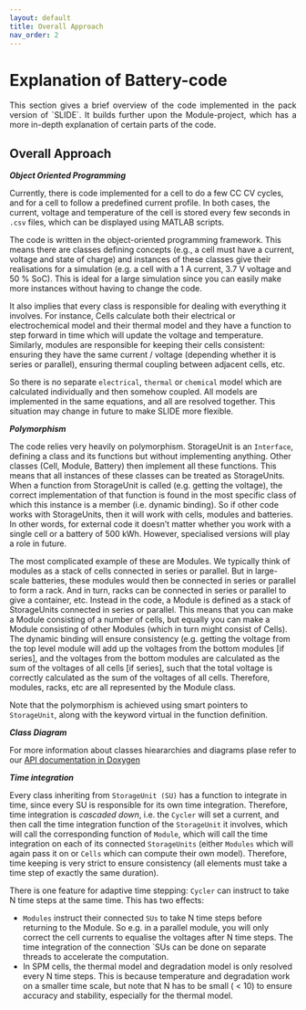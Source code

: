 ```yaml
---
layout: default
title: Overall Approach
nav_order: 2
---
```


# Explanation of Battery-code

<p style='text-align: justify;'>
This section gives a brief overview of the code implemented in the pack version of `SLIDE`. It builds further upon the Module-project, which has a more in-depth explanation of certain parts of the code.
</p>

## Overall Approach

***Object Oriented Programming***


Currently, there is code implemented for a cell to do a few CC CV cycles, and for a cell to follow a predefined current profile. In both cases, the current, voltage and temperature of the cell is stored every few seconds in `.csv` files, which can be displayed using MATLAB scripts.

The code is written in the object-oriented programming framework. This means there are classes defining concepts (e.g., a cell must have a current, voltage and state of charge) and instances of these classes give their realisations for a simulation (e.g. a cell with a 1 A current, 3.7 V voltage and 50 % SoC). This is ideal for a large simulation since you can easily make more instances without having to change the code.

It also implies that every class is responsible for dealing with everything it involves. For instance, Cells calculate both their electrical or electrochemical model and their thermal model and they have a function to step forward in time which will update the voltage and temperature. Similarly, modules are responsible for keeping their cells consistent: ensuring they have the same current / voltage (depending whether it is series or parallel), ensuring thermal coupling between adjacent cells, etc.

So there is no separate `electrical`, `thermal` or `chemical` model which are calculated individually and then somehow coupled. All models are implemented in the same equations, and all are resolved together. This situation may change in future to make SLIDE more flexible. 

***Polymorphism***


The code relies very heavily on polymorphism. StorageUnit is an `Interface`, defining a class and its functions but without implementing anything. Other classes (Cell, Module, Battery) then implement all these functions. This means that all instances of these classes can be treated as StorageUnits. When a function from StorageUnit is called (e.g. getting the voltage), the correct implementation of that function is found in the most specific class of which this instance is a member (i.e. dynamic binding). So if other code works with StorageUnits, then it will work with cells, modules and batteries. In other words, for external code it doesn’t matter whether you work with a single cell or a battery of 500 kWh. However, specialised versions will play a role in future. 

The most complicated example of these are Modules. We typically think of modules as a stack of cells connected in series or parallel. But in large-scale batteries, these modules would then be connected in series or parallel to form a rack. And in turn, racks can be connected in series or parallel to give a container, etc.
Instead in the code, a Module is defined as a stack of StorageUnits connected in series or parallel. This means that you can make a Module consisting of a number of cells, but equally you can make a Module consisting of other Modules (which in turn might consist of Cells). The dynamic binding will ensure consistency (e.g. getting the voltage from the top level module will add up the voltages from the bottom modules [if series], and the voltages from the bottom modules are calculated as the sum of the voltages of all cells [if series], such that the total voltage is correctly calculated as the sum of the voltages of all cells.
Therefore, modules, racks, etc are all represented by the Module class.

Note that the polymorphism is achieved using smart pointers to `StorageUnit`, along with the keyword virtual in the function definition. 

***Class Diagram***

For more information about classes hieararchies and diagrams plase refer to our  [API documentation in Doxygen](../Doxygen/index.html)


***Time integration***


Every class inheriting from `StorageUnit (SU)` has a function to integrate in time, since every SU is responsible for its own time integration. Therefore, time integration is _cascaded down_, i.e. the `Cycler` will set a current, and then call the time integration function of the `StorageUnit` it involves, which will call the corresponding function of `Module`, which will call the time integration on each of its connected `StorageUnits` (either `Modules` which will again pass it on or `Cells` which can compute their own model). Therefore, time keeping is very strict to ensure consistency (all elements must take a time step of exactly the same duration).

There is one feature for adaptive time stepping: `Cycler` can instruct to take N time steps at the same time. This has two effects:

-	`Modules` instruct their connected `SUs` to take N time steps before returning to the Module. So e.g. in a parallel module, you will only correct the cell currents to equalise the voltages after N time steps. The time integration of the connection `SUs can be done on separate threads to accelerate the computation.
-	In SPM cells, the thermal model and degradation model is only resolved every N time steps. This is because temperature and degradation work on a smaller time scale, but note that N has to be small ( < 10) to ensure accuracy and stability, especially for the thermal model.

